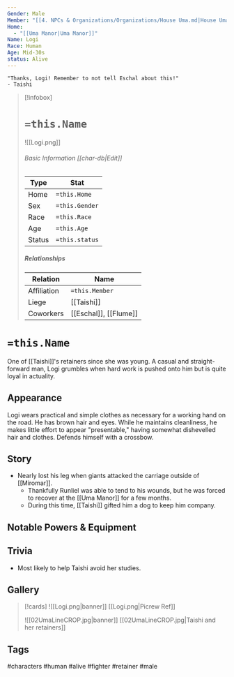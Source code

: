 ```yaml
---
Gender: Male
Member: "[[4. NPCs & Organizations/Organizations/House Uma.md|House Uma]]"
Home:
  - "[[Uma Manor|Uma Manor]]"
Name: Logi
Race: Human
Age: Mid-30s
status: Alive
---
```



	"Thanks, Logi! Remember to not tell Eschal about this!" 
	- Taishi
> [!infobox]
> # `=this.Name`
> ![[Logi.png]]
> ###### Basic Information [[char-db|Edit]]
> | Type | Stat |
> | ---- | ---- |
> | Home | `=this.Home` |
> | Sex | `=this.Gender` |
> | Race | `=this.Race` |
> | Age | `=this.Age` |
> | Status | `=this.status` |
> ##### Relationships
> | Relation | Name |
> | ---- | ---- |
> | Affiliation | `=this.Member` |
> | Liege|[[Taishi]] | 
> | Coworkers|[[Eschal]], [[Flume]]|

# `=this.Name`
One of [[Taishi]]'s retainers since she was young. A casual and straight-forward man, Logi grumbles when hard work is pushed onto him but is quite loyal in actuality.
## Appearance
Logi wears practical and simple clothes as necessary for a working hand on the road. He has brown hair and eyes. While he maintains cleanliness, he makes little effort to appear "presentable," having somewhat dishevelled hair and clothes. Defends himself with a crossbow.
## Story
- Nearly lost his leg when giants attacked the carriage outside of [[Miromar]].
	- Thankfully Runliel was able to tend to his wounds, but he was forced to recover at the [[Uma Manor]] for a few months.
	- During this time, [[Taishi]] gifted him a dog to keep him company.
## Notable Powers & Equipment
## Trivia
- Most likely to help Taishi avoid her studies.
## Gallery
>[!cards]
>![[Logi.png|banner]]
>[[Logi.png|Picrew Ref]]
>
>![[02UmaLineCROP.jpg|banner]]
> [[02UmaLineCROP.jpg|Taishi and her retainers]]

## Tags
#characters #human #alive #fighter #retainer  #male 